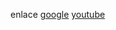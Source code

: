 enlace
[google](https://www.google.com)
[youtube](https://www.youtube.com/watch?v=Fvhm0jCoopI&ab_channel=Torobbie)
